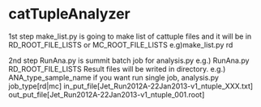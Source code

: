 # catTupleAnalyzer

1st step
make_list.py is going to make list of cattuple files and it will be in RD_ROOT_FILE_LISTS or MC_ROOT_FILE_LISTS
e.g)make_list.py rd 

2nd step
RunAna.py is summit batch job for analysis.py e.g.) RunAna.py RD_ROOT_FILE_LISTS
Result files will be writed in directory. e.g.) ANA_type_sample_name
if you want run single job,
analysis.py job_type[rd|mc] in_put_file[Jet_Run2012A-22Jan2013-v1_ntuple_XXX.txt] out_put_file[Jet_Run2012A-22Jan2013-v1_ntuple_001.root]

